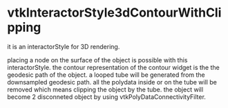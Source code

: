# vtkInteractorStyle3dContourWithClipping

it is an interactorStyle for 3D rendering.

placing a node on the surface of the object is possible with this interactorStyle.
the contour representation of the contour widget is the the geodesic path of the object.
a looped tube will be generated from the downsampled geodesic path.
all the polydata inside or on the tube will be removed which means clipping the object by the tube.
the object will become 2 disconneted object by using vtkPolyDataConnectivityFilter.
